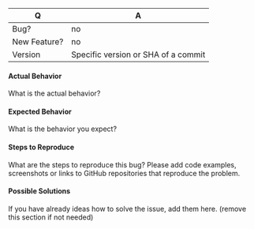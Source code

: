 | Q            | A
| ------------ | ---
| Bug?         | no|yes
| New Feature? | no|yes
| Version      | Specific version or SHA of a commit


#### Actual Behavior

What is the actual behavior?


#### Expected Behavior

What is the behavior you expect?


#### Steps to Reproduce

What are the steps to reproduce this bug? Please add code examples, screenshots or links to GitHub repositories that reproduce the problem.


#### Possible Solutions

If you have already ideas how to solve the issue, add them here. (remove this section if not needed)

